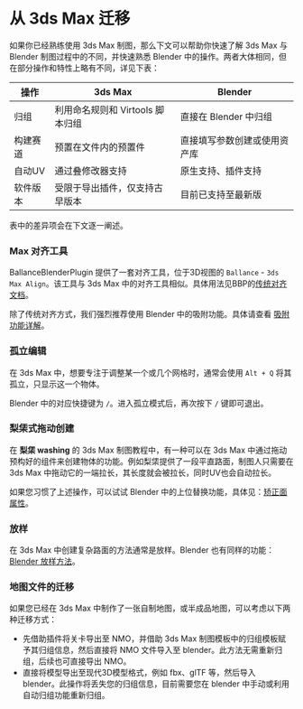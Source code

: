 # 从 3ds Max 迁移

如果你已经熟练使用 3ds Max 制图，那么下文可以帮助你快速了解 3ds Max 与 Blender 制图过程中的不同，并快速熟悉 Blender 中的操作。两者大体相同，但在部分操作和特性上略有不同，详见下表：

| 操作     | 3ds Max                          | Blender                      |
| -------- | -------------------------------- | ---------------------------- |
| 归组     | 利用命名规则和 Virtools 脚本归组 | 直接在 Blender 中归组        |
| 构建赛道 | 预置在文件内的预置件             | 直接填写参数创建或使用资产库 |
| 自动UV   | 通过叠修改器支持                 | 原生支持、插件支持           |
| 软件版本 | 受限于导出插件，仅支持古早版本   | 目前已支持至最新版           |

表中的差异项会在下文逐一阐述。

### Max 对齐工具

BallanceBlenderPlugin 提供了一套对齐工具，位于3D视图的 `Ballance` - `3ds Max Align`。该工具与 3ds Max 中的对齐工具相似。具体用法见BBP的[传统对齐文档](https://yyc12345.github.io/BallanceBlenderHelper/zh-cn/legacy-align/)。

除了传统对齐方式，我们强烈推荐使用 Blender 中的吸附功能。具体请查看 [吸附功能详解](../blender/snapping)。

### 孤立编辑

在 3ds Max 中，想要专注于调整某一个或几个网格时，通常会使用 `Alt + Q` 将其孤立，只显示这一个物体。

Blender 中的对应快捷键为 `/`。进入孤立模式后，再次按下 `/` 键即可退出。

### 梨栠式拖动创建

在 **梨栠 washing** 的 3ds Max 制图教程中，有一种可以在 3ds Max 中通过拖动预构好的组件来创建物体的功能。例如梨栠提供了一段平直路面，制图人只需要在 3ds Max 中拖动它的一端拉长，其长度就会被拉长，同时UV也会自动拉长。

如果您习惯了上述操作，可以试试 Blender 中的上位替换功能，具体见：[矫正面属性](../blender/texture#矫正面属性)。

### 放样

在 3ds Max 中创建复杂路面的方法通常是放样。Blender 也有同样的功能：[Blender 放样方法](../blender/sampling)。

### 地图文件的迁移

如果您已经在 3ds Max 中制作了一张自制地图，或半成品地图，可以考虑以下两种迁移方式：

- 先借助插件将关卡导出至 NMO，并借助 3ds Max 制图模板中的归组模板赋予其归组信息，然后直接将 NMO 文件导入至 blender。此方法无需重新归组，后续也可直接导出 NMO。
- 直接将模型导出至现代3D模型格式，例如 fbx、glTF 等，然后导入 blender。此操作将丢失您的归组信息，目前需要您在 blender 中手动或利用自动归组功能重新归组。
